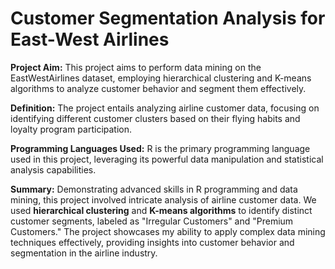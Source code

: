 # Customer Segmentation Analysis for East-West Airlines

**Project Aim:** This project aims to perform data mining on the EastWestAirlines dataset, employing hierarchical clustering and K-means algorithms to analyze customer behavior and segment them effectively.

**Definition:** The project entails analyzing airline customer data, focusing on identifying different customer clusters based on their flying habits and loyalty program participation.

**Programming Languages Used:** R is the primary programming language used in this project, leveraging its powerful data manipulation and statistical analysis capabilities.

**Summary:** Demonstrating advanced skills in R programming and data mining, this project involved intricate analysis of airline customer data. We used **hierarchical clustering** and **K-means algorithms** to identify distinct customer segments, labeled as "Irregular Customers" and "Premium Customers." The project showcases my ability to apply complex data mining techniques effectively, providing insights into customer behavior and segmentation in the airline industry.
